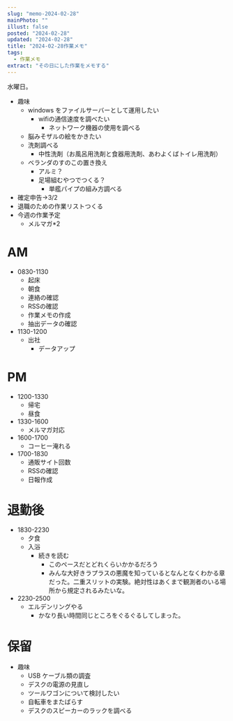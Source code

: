 ```yaml
---
slug: "memo-2024-02-28"
mainPhoto: ""
illust: false
posted: "2024-02-28"
updated: "2024-02-28"
title: "2024-02-28作業メモ"
tags:
  - 作業メモ
extract: "その日にした作業をメモする"
---
```


水曜日。

- 趣味
  - windows をファイルサーバーとして運用したい
    - wifiの通信速度を調べたい
      - ネットワーク機器の使用を調べる
  - 脳みそザルの絵をかきたい
  - 洗剤調べる
    - 中性洗剤（お風呂用洗剤と食器用洗剤、あわよくばトイレ用洗剤）
  - ベランダのすのこの置き換え
    - アルミ？
    - 足場組むやつでつくる？
      - 単艦パイプの組み方調べる
- 確定申告→3/2
- 退職のための作業リストつくる
- 今週の作業予定
  - メルマガ*2


# AM

- 0830-1130
  - 起床
  - 朝食
  - 連絡の確認
  - RSSの確認
  - 作業メモの作成
  - 抽出データの確認
- 1130-1200
  - 出社
    - データアップ

# PM

- 1200-1330
  - 帰宅
  - 昼食
- 1330-1600
  - メルマガ対応
- 1600-1700
  - コーヒー淹れる
- 1700-1830
  - 通販サイト回数
  - RSSの確認
  - 日報作成

# 退勤後

- 1830-2230
  - 夕食
  - 入浴
    - 続きを読む
      - このペースだとどれくらいかかるだろう
      - みんな大好きラプラスの悪魔を知っているとなんとなくわかる章だった。二重スリットの実験。絶対性はあくまで観測者のいる場所から規定されるみたいな。
- 2230-2500
  - エルデンリングやる
    - かなり長い時間同じところをぐるぐるしてしまった。

# 保留

- 趣味
  - USB ケーブル類の調査
  - デスクの電源の見直し
  - ツールワゴンについて検討したい
  - 自転車をまたばらす
  - デスクのスピーカーのラックを調べる